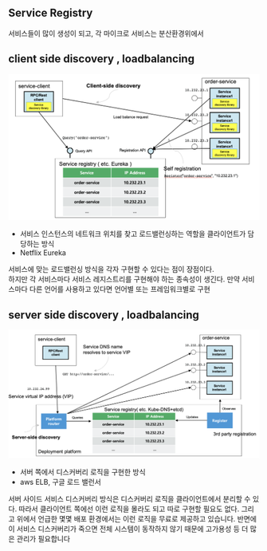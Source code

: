 ## Service Registry

서비스들이 많이 생성이 되고, 각 마이크로 서비스는 분산환경위에서 

## client side discovery , loadbalancing

![](/img/03_Bizdevops/04/06/03_04_06_01.png)

* 서비스 인스턴스의 네트워크 위치를 찾고 로드밸런싱하는 역할을 클라이언트가 담당하는 방식
* Netflix Eureka

서비스에 맞는 로드밸런싱 방식을 각자 구현할 수 있다는 점이 장점이다.  
하지만 각 서비스마다 서비스 레지스트리를 구현해야 하는 종속성이 생긴다. 만약 서비스마다 다른 언어를 사용하고 있다면 언어별 또는 프레임워크별로 구현

## server side discovery , loadbalancing

![](/img/03_Bizdevops/04/06/03_04_06_02.png)

* 서버 쪽에서 디스커버리 로직을 구현한 방식
* aws ELB, 구글 로드 밸런서

서버 사이드 서비스 디스커버리 방식은 디스커버리 로직을 클라이언트에서 분리할 수 있다. 따라서 클라이언트 쪽에선 이런 로직을 몰라도 되고 따로 구현할 필요도 없다. 그리고 위에서 언급한 몇몇 배포 환경에서는 이런 로직을 무료로 제공하고 있습니다. 반면에 이 서비스 디스커버리가 죽으면 전체 시스템이 동작하지 않기 때문에 고가용성 등 더 많은 관리가 필요합니다



		
		


